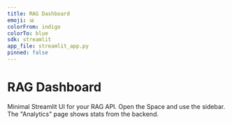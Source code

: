 ```yaml
---
title: RAG Dashboard
emoji: 📊
colorFrom: indigo
colorTo: blue
sdk: streamlit
app_file: streamlit_app.py
pinned: false
---
```


# RAG Dashboard

Minimal Streamlit UI for your RAG API.
Open the Space and use the sidebar. The "Analytics" page shows stats from the backend.